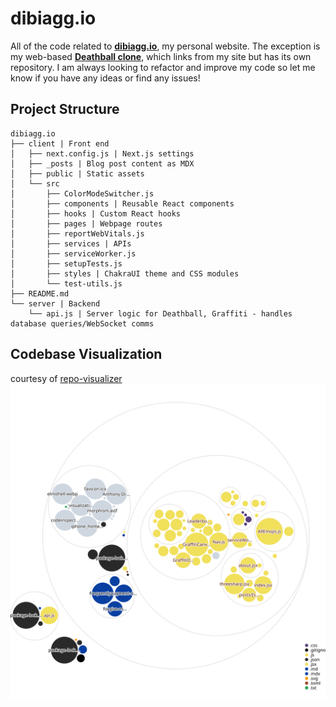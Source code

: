 # dibiagg.io

All of the code related to **[dibiagg.io]**, my personal website. The exception is my web-based **[Deathball clone]**, which links from my site but has its own repository. I am always looking to refactor and improve my code so let me know if you have any ideas or find any issues!

[Deathball clone]: https://github.com/anthonydibi/deathball-clone
[dibiagg.io]: https://dibiagg.io
  
## Project Structure
```
dibiagg.io
├── client | Front end
│   ├── next.config.js | Next.js settings
│   ├── _posts | Blog post content as MDX
│   ├── public | Static assets
│   └── src
│       ├── ColorModeSwitcher.js
│       ├── components | Reusable React components
│       ├── hooks | Custom React hooks
│       ├── pages | Webpage routes
│       ├── reportWebVitals.js
│       ├── services | APIs
│       ├── serviceWorker.js
│       ├── setupTests.js
│       ├── styles | ChakraUI theme and CSS modules
│       └── test-utils.js
├── README.md
└── server | Backend
    └── api.js | Server logic for Deathball, Graffiti - handles database queries/WebSocket comms
```

## Codebase Visualization
courtesy of [repo-visualizer](https://github.com/githubocto/repo-visualizer)
![Codebase visualization](./diagram.svg)
